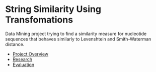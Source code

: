 # String Similarity Using Transfomations

Data Mining project trying to find a similarity measure for nucleotide sequences that behaves similarly to Levenshtein and Smith-Waterman distance.

* [Project Overview](https://github.com/egonelbre/tranprox/blob/master/project.md)
* [Research](https://github.com/egonelbre/tranprox/blob/master/research/index.md)
* [Evaluation](https://github.com/egonelbre/tranprox/blob/master/evaluation/index.md)